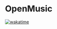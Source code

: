 # OpenMusic

[![wakatime](https://wakatime.com/badge/github/riskykrnawan/openmusic-api.svg)](https://wakatime.com/badge/github/riskykrnawan/openmusic-api)
